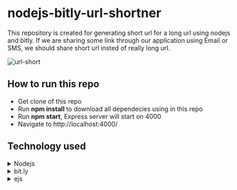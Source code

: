 # nodejs-bitly-url-shortner

This repository is created for generating short url for a long url using nodejs and bitly. If we are sharing some link through our application using Email or SMS, we should share short url insted of really long url.

![url-short](https://user-images.githubusercontent.com/47051446/119441282-82367e80-bd43-11eb-9c97-28ba5f120020.png)

## How to run this repo

* Get clone of this repo
* Run **npm install** to download all dependecies using in this repo
* Run **npm start**, Express server will start on 4000
* Navigate to http://localhost:4000/

## Technology used

<details>
   <summary>Nodejs</summary>
   <p>As an asynchronous event-driven JavaScript runtime, Node.js is designed to build scalable network applications. Many connections can be handled concurrently. Upon each connection, the callback is fired, but if there is no work to be done, Node.js will sleep. For more details visit  https://nodejs.org/en/
</p>
</details>

<details>
   <summary>bit.ly</summary>
   <p>Free URL shortener to create perfect URLs for your business. Bitly helps you create and share branded links with custom domains at scale. For more detail visit https://bitly.com</p>
</details>

<details>
   <summary>ejs</summary>
   <p>What is the "E" for? "Embedded?" Could be. How about "Effective," "Elegant," or just "Easy"? EJS is a simple templating language that lets you generate HTML markup with plain JavaScript. No religiousness about how to organize things. No reinvention of iteration and control-flow. It's just plain JavaScript. For more details visit  https://ejs.co/
</p>
</details>
